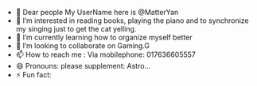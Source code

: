 - 👋 Dear people My UserName here is @MatterYan
- 👀 I’m interested in reading books, playing the piano and to synchronize my singing just to get the cat yelling.
- 🌱 I’m currently learning how to organize myself better
- 💞️ I’m looking to collaborate on Gaming.G
- 📫 How to reach me : Via mobilephone: 017636605557
- 😄 Pronouns: please supplement: Astro...
- ⚡ Fun fact: 

<!---
MatterYan/MatterYan is a ✨ special ✨ repository because its `README.md` (this file) appears on your GitHub profile.
You can click the Preview link to take a look at your changes.
--->
